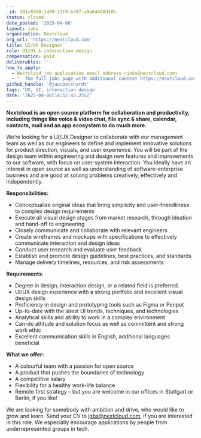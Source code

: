 ```yaml
---
_id: 201c8360-1489-11f0-b387-a9a64498d38b
status: closed
date_posted: '2025-04-08'
layout: jobs
organization: Nextcloud
org_url: 'https://nextcloud.com'
title: UI/UX Designer
role: UI/UX & interaction design
compensation: paid
deliverables: ''
how_to_apply:
  - Nextcloud job application email address <jobs@nextcloud.com>
  - "- The full jobs page with additional context https://nextcloud.com/jobs/\r\n- Our design contribution page https://nextcloud.com/design/"
github_handle: '@jancborchardt'
tags: 'UX, UI, interaction design'
date: '2025-04-08T14:52:43.255Z'
---
```

**Nextcloud is an open source platform for collaboration and productivity, including things like voice & video chat, file sync & share, calendar, contacts, mail and an app ecosystem to do much more.**

We’re looking for a UI/UX Designer to collaborate with our management team as well as our engineers to define and implement innovative solutions for product direction, visuals, and user experience.
You will be part of the design team within engineering and design new features and improvements to our software, with focus on user-system interaction. You ideally have an interest in open source as well as understanding of software-enterprise business and are good at solving problems creatively, effectively and independently.

**Responsibilities:**
- Conceptualize original ideas that bring simplicity and user-friendliness to complex design requirements
- Execute all visual design stages from market research, through ideation and hand-off to engineering
- Closely communicate and collaborate with relevant engineers
- Create wireframes and mockups with specifications to effectively communicate interaction and design ideas
- Conduct user research and evaluate user feedback
- Establish and promote design guidelines, best practices, and standards
- Manage delivery timelines, resources, and risk assessments

**Requirements:**
- Degree in design, interaction design, or a related field is preferred.
- UI/UX design experience with a strong portfolio and excellent visual design skills
- Proficiency in design and prototyping tools such as Figma or Penpot
- Up-to-date with the latest UI trends, techniques, and technologies
- Analytical skills and ability to work in a complex environment
- Can-do attitude and solution focus as well as committent and strong work ethic
- Excellent communication skills in English, additional languages beneficial

**What we offer:**
- A colourful team with a passion for open source
- A product that pushes the boundaries of technology
- A competitive salary
- Flexibility for a healthy work-life balance
- Remote first strategy – but you are welcome in our offices in Stuttgart or Berlin, if you like!

We are looking for somebody with ambition and drive, who would like to grow and learn. Send your CV to jobs@nextcloud.com, if you are interested in this role.
We especially encourage applications by people from underrepresented groups in tech.
